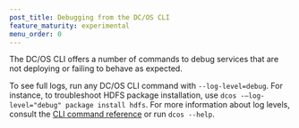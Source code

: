 ```yaml
---
post_title: Debugging from the DC/OS CLI
feature_maturity: experimental
menu_order: 0
---
```


The DC/OS CLI offers a number of commands to debug services that are not deploying or failing to behave as expected.

To see full logs, run any DC/OS CLI command with `--log-level=debug`. For instance, to troubleshoot HDFS package installation, use `dcos -—log-level="debug" package install hdfs`. For more information about log levels, consult the [CLI command reference](/docs/1.9/usage/cli/command-reference/) or run `dcos --help`.
